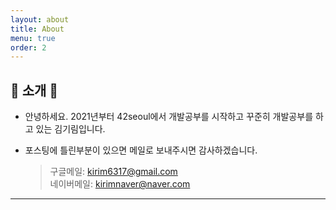```yaml
---
layout: about
title: About
menu: true
order: 2
---
```


## 🦄 소개 🦄

- 안녕하세요. 2021년부터 42seoul에서 개발공부를 시작하고 꾸준히 개발공부를 하고 있는 김기림입니다.

- 포스팅에 틀린부분이 있으면 메일로 보내주시면 감사하겠습니다.
  > 구글메일: <a href="mailto:kirim6317@gmail.com?subject=[kirkim깃헙블로그]">kirim6317@gmail.com</a><br>
  > 네이버메일: <a href="mailto:kirimrlfla@naver.com?subject=[kirkim깃헙블로그]">kirimnaver@naver.com</a>

---
